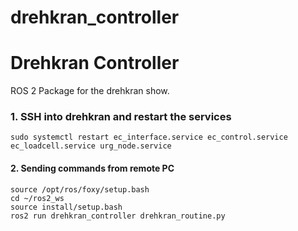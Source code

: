 # drehkran_controller

# Drehkran Controller
ROS 2 Package for the drehkran show.

### 1. SSH into drehkran and restart the services

    sudo systemctl restart ec_interface.service ec_control.service ec_loadcell.service urg_node.service

#### 2. Sending commands from remote PC
    
    source /opt/ros/foxy/setup.bash
    cd ~/ros2_ws
    source install/setup.bash
    ros2 run drehkran_controller drehkran_routine.py 
